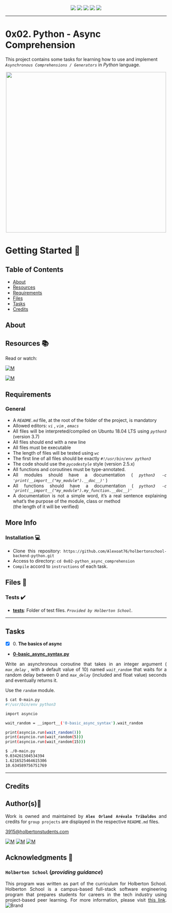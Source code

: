 <p align="center">
<img src="https://img.shields.io/badge/LINUX-darkgreen.svg"/>
<img src="https://img.shields.io/badge/Shell-ligthgreen.svg"/>
<img src="https://img.shields.io/badge/Vim-green.svg"/>
<img src="https://img.shields.io/badge/Python-blue.svg"/>
<img src="https://img.shields.io/badge/Markdown-black.svg"/><br>	
</p>

---

# 0x02. Python - Async Comprehension

This project contains some tasks for learning how to use and implement *`Asynchronous Comprehensions / Generators`* in *Python* language.

<p align="center">
  <img width="500"
        src="https://files.realpython.com/media/A-Complete-Walkthrough-of-Pythons-Asyncio_Watermarked.5b6b9a01fdc9.jpg"
  >
</p>

# Getting Started :running:	
<div style="text-align: justify">

## Table of Contents
* [About](#about)
* [Resources](#resources-books)
* [Requirements](#requirements)
* [Files](#files-file_folder)
* [Tasks](#tasks)
* [Credits](#credits)

## About


## Resources :books:
Read or watch:
	
[![M](https://upload.wikimedia.org/wikipedia/commons/thumb/2/2f/Google_2015_logo.svg/80px-Google_2015_logo.svg.png)](https://www.google.com/search?q=python+concurrent+coroutines&oq=concurrent+coro&aqs=chrome.2.69i57j0i512j0i22i30l4j0i15i22i30.9365j0j15&sourceid=chrome&ie=UTF-8)

[![M](https://upload.wikimedia.org/wikipedia/commons/thumb/e/e1/Logo_of_YouTube_%282015-2017%29.svg/70px-Logo_of_YouTube_%282015-2017%29.svg.png)](https://www.youtube.com/results?search_query=Coroutine+Concurrency+in+Python+3+with+asyncio)

## Requirements
### General
* A  *` README.md `*  file, at the root of the folder of the project, is mandatory
* Allowed editors:  *` vi `* ,  *` vim `* ,  *` emacs `* 
* All files will be interpreted/compiled on Ubuntu 18.04 LTS using  *` python3 `*  (version 3.7)
* All files should end with a new line
* All files must be executable
* The length of files will be tested using  *` wc `* 
* The first line of all files should be exactly  *` #!/usr/bin/env python3 `* 
* The code should use the  *` pycodestyle `*  style (version 2.5.x)
* All functions and coroutines must be type-annotated.
* All modules should have a documentation ( *` python3 -c 'print(__import__("my_module").__doc__)' `* )
* All functions should have a documentation ( *` python3 -c 'print(__import__("my_module").my_function.__doc__)' `*
* A documentation is not a simple word, it’s a real sentence explaining what’s the purpose of the module, class or method <br>
	(the length of it will be verified)

## More Info
### Installation :computer:
	
- Clone this repository: `https://github.com/Alexoat76/holbertonschool-backend-python.git`	
- Access to directory: `cd 0x02-python_async_comprehension`
- `Compile` accord to `instructions` of each task.

## Files :file_folder:

### Tests :heavy_check_mark:

+ **[tests](./tests)**: Folder of test files. *`Provided by Holberton School`*.
		
---

## Tasks

+ [x] 0\. **The basics of async**

+ **[0-basic_async_syntax.py](./0-basic_async_syntax.py)**

Write an asynchronous coroutine that takes in an integer argument ( *` max_delay `* , with a default value of 10) named  *` wait_random `*  that waits for a random delay 
between 0 and  *` max_delay `* (included and float value) seconds and eventually returns it.

Use the   *` random `*   module.

```bash
$ cat 0-main.py
#!/usr/bin/env python3

import asyncio

wait_random = __import__('0-basic_async_syntax').wait_random

print(asyncio.run(wait_random()))
print(asyncio.run(wait_random(5)))
print(asyncio.run(wait_random(15)))

$ ./0-main.py
9.034261504534394
1.6216525464615306
10.634589756751769

```
---


## Credits

## Author(s):blue_book:

Work is owned and maintained by 
	**`Alex Orland Arévalo Tribaldos`**  and credits for `group projects` are displayed in the respective `README.md` files.

<3915@holbertonstudents.com>
	
[![M](https://upload.wikimedia.org/wikipedia/commons/thumb/9/91/Octicons-mark-github.svg/25px-Octicons-mark-github.svg.png)](https://github.com/Alexoat76)
[![M](https://upload.wikimedia.org/wikipedia/fr/thumb/c/c8/Twitter_Bird.svg/25px-Twitter_Bird.svg.png)](https://twitter.com/aoarevalot)
[![M](https://upload.wikimedia.org/wikipedia/commons/thumb/c/ca/LinkedIn_logo_initials.png/25px-LinkedIn_logo_initials.png)](https://www.linkedin.com/in/Alexoat76/)

## Acknowledgments :mega: 

### **`Holberton School`** (*providing guidance*)
	
This program was written as part of the curriculum for Holberton School.
Holberton School is a campus-based full-stack software engineering program
that prepares students for careers in the tech industry using project-based
peer learning. For more information,  please visit [this link](https://www.holbertonschool.com/).
![Brand](https://assets.website-files.com/6105315644a26f77912a1ada/610540e8b4cd6969794fe673_Holberton_School_logo-04-04.svg)
